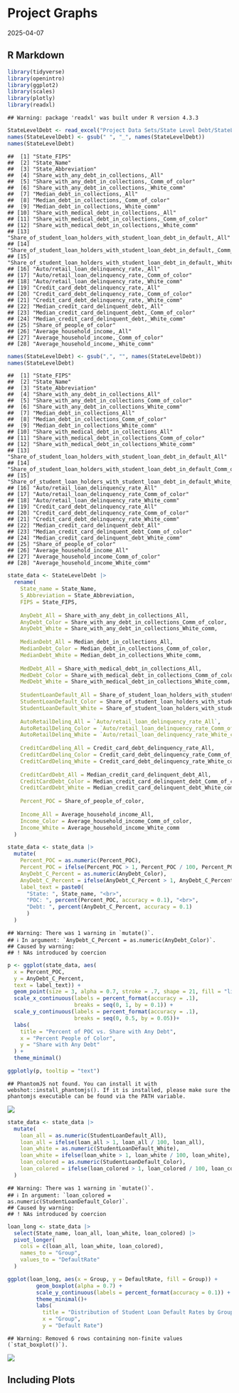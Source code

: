 Project Graphs
================
2025-04-07

## R Markdown

``` r
library(tidyverse)
library(openintro)
library(ggplot2)
library(scales)
library(plotly)
library(readxl)
```

    ## Warning: package 'readxl' was built under R version 4.3.3

``` r
StateLevelDebt <- read_excel("Project Data Sets/State Level Debt/StateLevelDebt.xlsx")
names(StateLevelDebt) <- gsub(" ", "_", names(StateLevelDebt))
names(StateLevelDebt)
```

    ##  [1] "State_FIPS"                                                                    
    ##  [2] "State_Name"                                                                    
    ##  [3] "State_Abbreviation"                                                            
    ##  [4] "Share_with_any_debt_in_collections,_All"                                       
    ##  [5] "Share_with_any_debt_in_collections,_Comm_of_color"                             
    ##  [6] "Share_with_any_debt_in_collections,_White_comm"                                
    ##  [7] "Median_debt_in_collections,_All"                                               
    ##  [8] "Median_debt_in_collections,_Comm_of_color"                                     
    ##  [9] "Median_debt_in_collections,_White_comm"                                        
    ## [10] "Share_with_medical_debt_in_collections,_All"                                   
    ## [11] "Share_with_medical_debt_in_collections,_Comm_of_color"                         
    ## [12] "Share_with_medical_debt_in_collections,_White_comm"                            
    ## [13] "Share_of_student_loan_holders_with_student_loan_debt_in_default,_All"          
    ## [14] "Share_of_student_loan_holders_with_student_loan_debt_in_default,_Comm_of_color"
    ## [15] "Share_of_student_loan_holders_with_student_loan_debt_in_default,_White_comm"   
    ## [16] "Auto/retail_loan_delinquency_rate,_All"                                        
    ## [17] "Auto/retail_loan_delinquency_rate,_Comm_of_color"                              
    ## [18] "Auto/retail_loan_delinquency_rate,_White_comm"                                 
    ## [19] "Credit_card_debt_delinquency_rate,_All"                                        
    ## [20] "Credit_card_debt_delinquency_rate,_Comm_of_color"                              
    ## [21] "Credit_card_debt_delinquency_rate,_White_comm"                                 
    ## [22] "Median_credit_card_delinquent_debt,_All"                                       
    ## [23] "Median_credit_card_delinquent_debt,_Comm_of_color"                             
    ## [24] "Median_credit_card_delinquent_debt,_White_comm"                                
    ## [25] "Share_of_people_of_color"                                                      
    ## [26] "Average_household_income,_All"                                                 
    ## [27] "Average_household_income,_Comm_of_color"                                       
    ## [28] "Average_household_income,_White_comm"

``` r
names(StateLevelDebt) <- gsub(",", "", names(StateLevelDebt))
names(StateLevelDebt)
```

    ##  [1] "State_FIPS"                                                                   
    ##  [2] "State_Name"                                                                   
    ##  [3] "State_Abbreviation"                                                           
    ##  [4] "Share_with_any_debt_in_collections_All"                                       
    ##  [5] "Share_with_any_debt_in_collections_Comm_of_color"                             
    ##  [6] "Share_with_any_debt_in_collections_White_comm"                                
    ##  [7] "Median_debt_in_collections_All"                                               
    ##  [8] "Median_debt_in_collections_Comm_of_color"                                     
    ##  [9] "Median_debt_in_collections_White_comm"                                        
    ## [10] "Share_with_medical_debt_in_collections_All"                                   
    ## [11] "Share_with_medical_debt_in_collections_Comm_of_color"                         
    ## [12] "Share_with_medical_debt_in_collections_White_comm"                            
    ## [13] "Share_of_student_loan_holders_with_student_loan_debt_in_default_All"          
    ## [14] "Share_of_student_loan_holders_with_student_loan_debt_in_default_Comm_of_color"
    ## [15] "Share_of_student_loan_holders_with_student_loan_debt_in_default_White_comm"   
    ## [16] "Auto/retail_loan_delinquency_rate_All"                                        
    ## [17] "Auto/retail_loan_delinquency_rate_Comm_of_color"                              
    ## [18] "Auto/retail_loan_delinquency_rate_White_comm"                                 
    ## [19] "Credit_card_debt_delinquency_rate_All"                                        
    ## [20] "Credit_card_debt_delinquency_rate_Comm_of_color"                              
    ## [21] "Credit_card_debt_delinquency_rate_White_comm"                                 
    ## [22] "Median_credit_card_delinquent_debt_All"                                       
    ## [23] "Median_credit_card_delinquent_debt_Comm_of_color"                             
    ## [24] "Median_credit_card_delinquent_debt_White_comm"                                
    ## [25] "Share_of_people_of_color"                                                     
    ## [26] "Average_household_income_All"                                                 
    ## [27] "Average_household_income_Comm_of_color"                                       
    ## [28] "Average_household_income_White_comm"

``` r
state_data <- StateLevelDebt |>
  rename(
    State_name = State_Name,
    S_Abbreviation = State_Abbreviation,
    FIPS = State_FIPS,
    
    AnyDebt_All = Share_with_any_debt_in_collections_All,
    AnyDebt_Color = Share_with_any_debt_in_collections_Comm_of_color,
    AnyDebt_White = Share_with_any_debt_in_collections_White_comm,
    
    MedianDebt_All = Median_debt_in_collections_All,
    MedianDebt_Color = Median_debt_in_collections_Comm_of_color,
    MedianDebt_White = Median_debt_in_collections_White_comm,
    
    MedDebt_All = Share_with_medical_debt_in_collections_All,
    MedDebt_Color = Share_with_medical_debt_in_collections_Comm_of_color,
    MedDebt_White = Share_with_medical_debt_in_collections_White_comm,
    
    StudentLoanDefault_All = Share_of_student_loan_holders_with_student_loan_debt_in_default_All,
    StudentLoanDefault_Color = Share_of_student_loan_holders_with_student_loan_debt_in_default_Comm_of_color,
    StudentLoanDefault_White = Share_of_student_loan_holders_with_student_loan_debt_in_default_White_comm,
    
    AutoRetailDelinq_All = `Auto/retail_loan_delinquency_rate_All`,
    AutoRetailDelinq_Color = `Auto/retail_loan_delinquency_rate_Comm_of_color`,
    AutoRetailDelinq_White = `Auto/retail_loan_delinquency_rate_White_comm`,
    
    CreditCardDelinq_All = Credit_card_debt_delinquency_rate_All,
    CreditCardDelinq_Color = Credit_card_debt_delinquency_rate_Comm_of_color,
    CreditCardDelinq_White = Credit_card_debt_delinquency_rate_White_comm,
    
    CreditCardDebt_All = Median_credit_card_delinquent_debt_All,
    CreditCardDebt_Color = Median_credit_card_delinquent_debt_Comm_of_color,
    CreditCardDebt_White = Median_credit_card_delinquent_debt_White_comm,
    
    Percent_POC = Share_of_people_of_color,
    
    Income_All = Average_household_income_All,
    Income_Color = Average_household_income_Comm_of_color,
    Income_White = Average_household_income_White_comm
  )
```

``` r
state_data <- state_data |>
  mutate(
    Percent_POC = as.numeric(Percent_POC),
    Percent_POC = ifelse(Percent_POC > 1, Percent_POC / 100, Percent_POC),
    AnyDebt_C_Percent = as.numeric(AnyDebt_Color),
    AnyDebt_C_Percent = ifelse(AnyDebt_C_Percent > 1, AnyDebt_C_Percent / 100, AnyDebt_C_Percent),
    label_text = paste0(
      "State: ", State_name, "<br>",
      "POC: ", percent(Percent_POC, accuracy = 0.1), "<br>",
      "Debt: ", percent(AnyDebt_C_Percent, accuracy = 0.1)
      )
  )
```

    ## Warning: There was 1 warning in `mutate()`.
    ## ℹ In argument: `AnyDebt_C_Percent = as.numeric(AnyDebt_Color)`.
    ## Caused by warning:
    ## ! NAs introduced by coercion

``` r
p <- ggplot(state_data, aes(
  x = Percent_POC, 
  y = AnyDebt_C_Percent,
  text = label_text)) +
  geom_point(size = 3, alpha = 0.7, stroke = .7, shape = 21, fill = "lightpink", color = "black") +
  scale_x_continuous(labels = percent_format(accuracy = .1),
                     breaks = seq(0, 1, by = 0.1)) +
  scale_y_continuous(labels = percent_format(accuracy = .1),
                     breaks = seq(0, 0.5, by = 0.05))+
  labs(
    title = "Percent of POC vs. Share with Any Debt",
    x = "Percent People of Color",
    y = "Share with Any Debt"
  ) +
  theme_minimal()

ggplotly(p, tooltip = "text")
```

    ## PhantomJS not found. You can install it with webshot::install_phantomjs(). If it is installed, please make sure the phantomjs executable can be found via the PATH variable.

![](Project-starting-graphs_files/figure-gfm/unnamed-chunk-3-1.png)<!-- -->

``` r
state_data <- state_data |>
  mutate(
    loan_all = as.numeric(StudentLoanDefault_All),
    loan_all = ifelse(loan_all > 1, loan_all / 100, loan_all),
    loan_white = as.numeric(StudentLoanDefault_White),
    loan_white = ifelse(loan_white > 1, loan_white / 100, loan_white),
    loan_colored = as.numeric(StudentLoanDefault_Color),
    loan_colored = ifelse(loan_colored > 1, loan_colored / 100, loan_colored)
  )
```

    ## Warning: There was 1 warning in `mutate()`.
    ## ℹ In argument: `loan_colored = as.numeric(StudentLoanDefault_Color)`.
    ## Caused by warning:
    ## ! NAs introduced by coercion

``` r
loan_long <- state_data |>
  select(State_name, loan_all, loan_white, loan_colored) |>
  pivot_longer(
    cols = c(loan_all, loan_white, loan_colored),
    names_to = "Group",
    values_to = "DefaultRate"
  )

ggplot(loan_long, aes(x = Group, y = DefaultRate, fill = Group)) +
         geom_boxplot(alpha = 0.7) +
         scale_y_continuous(labels = percent_format(accuracy = 0.1)) +
         theme_minimal()+
         labs(
           title = "Distribution of Student Loan Default Rates by Group",
           x = "Group",
           y = "Default Rate")
```

    ## Warning: Removed 6 rows containing non-finite values (`stat_boxplot()`).

![](Project-starting-graphs_files/figure-gfm/unnamed-chunk-4-1.png)<!-- -->

## Including Plots
